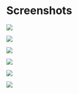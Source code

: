 # Screenshots

![](https://github.com/neojudgment/ZGuideTVDotNet/blob/master/Screenshots/zguidetvinterface.png?raw=true)

![](https://github.com/neojudgment/ZGuideTVDotNet/blob/master/Screenshots/zguidetvthetvdb.png?raw=true)

![](https://github.com/neojudgment/ZGuideTVDotNet/blob/master/Screenshots/affichageparchaine.png?raw=true)

![](https://github.com/neojudgment/ZGuideTVDotNet/blob/master/Screenshots/channels.png?raw=true)

![](https://github.com/neojudgment/ZGuideTVDotNet/blob/master/Screenshots/rechercheavancee.png?raw=true)

![](https://github.com/neojudgment/ZGuideTVDotNet/blob/master/Screenshots/about.png?raw=true)
